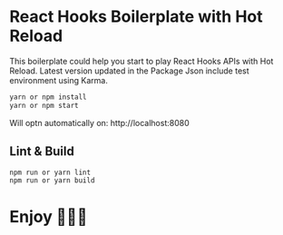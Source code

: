# React Hooks Boilerplate with Hot Reload

This boilerplate could help you start to play React Hooks APIs with Hot Reload. Latest version updated in the Package Json include test environment using Karma.

```sh
yarn or npm install
yarn or npm start
```

Will optn automatically on: http://localhost:8080

## Lint & Build

```sh
npm run or yarn lint
npm run or yarn build
```

# Enjoy 🎅🎄🔥